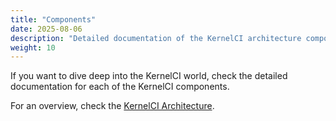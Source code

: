 ```yaml
---
title: "Components"
date: 2025-08-06
description: "Detailed documentation of the KernelCI architecture components"
weight: 10
---
```


If you want to dive deep into the KernelCI world, check the detailed documentation for each of the KernelCI components.

For an overview, check the [KernelCI Architecture](/intro/architecture/).
